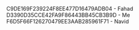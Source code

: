 C9DE169F239224F8EE477D16479ADB04 - Fahad
D3390D35CCE42FA9F86443BB45CB3B9D - Me
F6D5F66F126270479EE3AAB285961F71 - Navid
